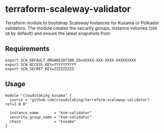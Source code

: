 # terraform-scaleway-validator

Terraform module to bootstrap Scaleway Instances for Kusama or Polkadot validators. The module creates the security groups, instance volumes (`200 GB` by default) and ensure the latest snapshots from 

## Requirements

```
export SCW_DEFAULT_ORGANIZATION_ID=XXXXX-XXX-XXXX-XXXXXXXXX
export SCW_ACCESS_KEY=YYYYYYYYYY
export SCW_SECRET_KEY=ZZZZZZZZZ
```

## Usage

```hcl
module "cloudstaking_kusama" {
  source = "github.com/cloudstaking/terraform-scaleway-validator?ref=1.0.0"

  instance_name       = "ksm-validator"
  security_group_name = "ksm-validator"
  chain               = "kusama"
}
```

